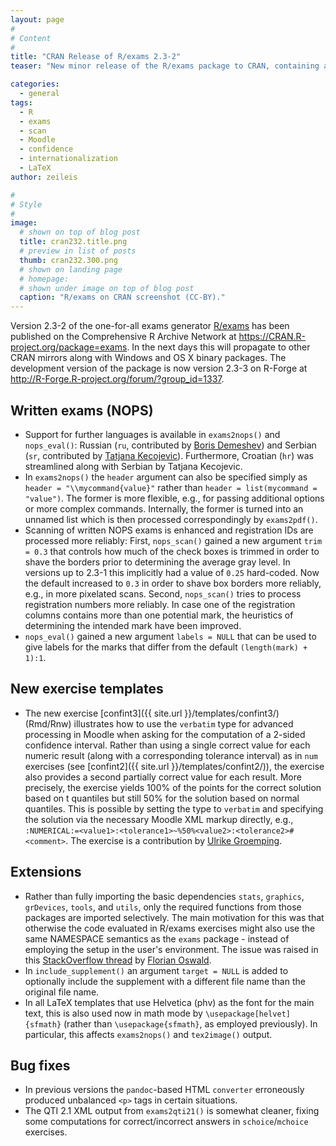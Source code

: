 ```yaml
---
layout: page
#
# Content
#
title: "CRAN Release of R/exams 2.3-2"
teaser: "New minor release of the R/exams package to CRAN, containing a range of smaller improvements and bug fixes. Notably scanning of written NOPS exams is enhanced and made more reliable and a new exercise template demonstrates how to use advanced processing of numeric answers in Moodle."

categories:
  - general
tags:
  - R
  - exams
  - scan
  - Moodle
  - confidence
  - internationalization
  - LaTeX
author: zeileis

#
# Style
#
image:
  # shown on top of blog post
  title: cran232.title.png
  # preview in list of posts
  thumb: cran232.300.png
  # shown on landing page
  # homepage:
  # shown under image on top of blog post
  caption: "R/exams on CRAN screenshot (CC-BY)."
---
```



Version 2.3-2 of the one-for-all exams generator [R/exams](http://www.R-exams.org/) has been published on the Comprehensive R Archive Network at <https://CRAN.R-project.org/package=exams>. In the next days this will propagate to other CRAN mirrors along with Windows and OS X binary packages. The development version of the package is now version 2.3-3 on R-Forge at <http://R-Forge.R-project.org/forum/?group_id=1337>.


## Written exams (NOPS)

* Support for further languages is available in `exams2nops()` and `nops_eval()`: Russian (`ru`, contributed by [Boris Demeshev](https://www.hse.ru/en/staff/bbd/)) and Serbian (`sr`, contributed by [Tatjana Kecojevic](https://tanjakec.github.io/)). Furthermore, Croatian (`hr`) was streamlined along with Serbian by Tatjana Kecojevic.
* In `exams2nops()` the `header` argument can also be specified simply as `header = "\\mycommand{value}"` rather than `header = list(mycommand = "value")`. The former is more flexible, e.g., for passing additional options or more complex commands. Internally, the former is turned into an unnamed list which is then processed correspondingly by `exams2pdf()`.
* Scanning of written NOPS exams is enhanced and registration IDs are processed more reliably: First, `nops_scan()` gained a new argument `trim = 0.3` that controls how much of the check boxes is trimmed in order to shave the borders prior to determining the average gray level. In versions up to 2.3-1 this implicitly had a value of `0.25` hard-coded. Now the default increased to `0.3` in order to shave box borders more reliably, e.g., in more pixelated scans. Second, `nops_scan()` tries to process registration numbers more reliably. In case one of the registration columns contains more than one potential mark, the heuristics of determining the intended mark have been improved.
* `nops_eval()` gained a new argument `labels = NULL` that can be used to give labels for the marks that differ from the default `(length(mark) + 1):1`.


## New exercise templates

* The new exercise [confint3]({{ site.url }}/templates/confint3/) (Rmd/Rnw) illustrates how to use the `verbatim` type for advanced processing in Moodle when asking for the computation of a 2-sided confidence interval. Rather than using a single correct value for each numeric result (along with a corresponding tolerance interval) as in `num` exercises (see [confint2]({{ site.url }}/templates/confint2/)), the exercise also provides a second partially correct value for each result. More precisely, the exercise yields 100% of the points for the correct solution based on t quantiles but still 50% for the solution based on normal quantiles. This is possible by setting the type to `verbatim` and specifying the solution via the necessary Moodle XML markup directly, e.g., `:NUMERICAL:=<value1>:<tolerance1>~%50%<value2>:<tolerance2>#<comment>`. The exercise is a contribution by [Ulrike Groemping](http://prof.beuth-hochschule.de/groemping/).


## Extensions

* Rather than fully importing the basic dependencies `stats`, `graphics`, `grDevices`, `tools`, and `utils`, only the required functions from those packages are imported selectively. The main motivation for this was that otherwise the code evaluated in R/exams exercises might also use the same NAMESPACE semantics as the `exams` package - instead of employing the setup in the user's environment. The issue was raised in this [StackOverflow thread](https://stackoverflow.com/questions/53414611/r-exams-package-weird-behaviour-with-dplyr) by [Florian Oswald](https://floswald.github.io/).
* In `include_supplement()` an argument `target = NULL` is added to optionally include the supplement with a different file name than the original file name.
* In all LaTeX templates that use Helvetica (phv) as the font for the main text, this is also used now in math mode by `\usepackage[helvet]{sfmath}` (rather than `\usepackage{sfmath}`, as employed previously). In particular, this affects `exams2nops()` and `tex2image()` output.

## Bug fixes

* In previous versions the `pandoc`-based HTML `converter` erroneously produced unbalanced `<p>` tags in certain situations.
* The QTI 2.1 XML output from `exams2qti21()` is somewhat cleaner, fixing some computations for correct/incorrect answers in `schoice`/`mchoice` exercises.
